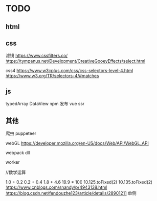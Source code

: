 # TODO

## html

## css 

滤镜 https://www.cssfilters.co/
    https://tympanus.net/Development/CreativeGooeyEffects/select.html

css4 
https://www.w3cplus.com/css/css-selectors-level-4.html
https://www.w3.org/TR/selectors-4/#matches


## js
typedArray  DataView
npm 发布
vue ssr


## 其他
爬虫 puppeteer

webGL
https://developer.mozilla.org/en-US/docs/Web/API/WebGL_API

webpack
	dll
    
worker

//数学运算

1.0 + 0.2
0.2 + 0.4
1.8 + 4.6
19.9 * 100
10.125.toFixed(2) 
10.135.toFixed(2) 
https://www.cnblogs.com/snandy/p/4943138.html
https://blog.csdn.net/fendouzhe123/article/details/28901211
单侧

